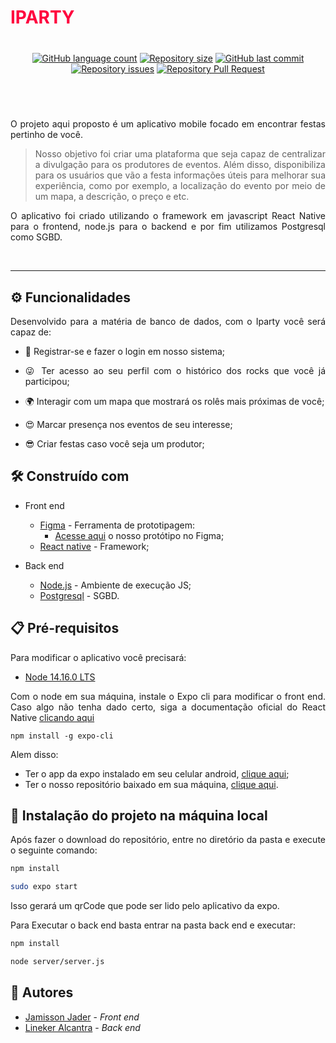 # <font color=#FF003E> IPARTY </font>

<div align="center" style="margin-top:40px;margin-bottom:40px">
  
  [![GitHub language count](https://img.shields.io/github/languages/count/Lineker98/Iparty)](https://github.com/Lineker98/Iparty/) [![Repository size](https://img.shields.io/github/repo-size/Lineker98/Iparty)](https://github.com/Lineker98/Iparty/) [![GitHub last commit](https://img.shields.io/github/last-commit/Lineker98/Iparty)](https://github.com/Lineker98/Iparty/) [![Repository issues](https://img.shields.io/github/issues/Lineker98/Iparty)](https://github.com/Lineker98/Iparty/issues) [![Repository Pull Request](https://img.shields.io/github/issues-pr/Lineker98/Iparty)](https://github.com/Lineker98/Iparty/pulls)

</div>

<div align="left" style="text-align:justify; margin-top:40px" >

<br>

O projeto aqui proposto é um aplicativo mobile focado em encontrar festas pertinho de você.

> Nosso objetivo foi criar uma plataforma que seja capaz de centralizar a divulgação para os produtores de eventos. Além disso, disponibiliza para os usuários que vão a festa informações úteis para melhorar sua experiência, como por exemplo, a localização do evento por meio de um mapa, a descrição, o preço e etc. 

O aplicativo foi criado utilizando o framework em javascript React Native para o frontend, node.js para o backend e por fim utilizamos Postgresql como SGBD. 

<br>
<hr/>

## ⚙️ Funcionalidades

Desenvolvido para a matéria de banco de dados, com o Iparty você será capaz de:

  - 💃 Registrar-se e fazer o login em nosso sistema;

  - 😜 Ter acesso ao seu perfil com o histórico dos rocks que você já participou;
  
  - 🌍 Interagir com um mapa que mostrará os rolês mais próximas de você;
  
  - 😍 Marcar presença nos eventos de seu interesse;

  - 😎 Criar festas caso você seja um produtor;
  

## 🛠️ Construído com

* Front end 
  * [Figma](https://www.figma.com/) - Ferramenta de prototipagem:
    * [Acesse aqui](https://www.figma.com/proto/5NWoqPKtgwMbaPqVgvXS27/Bd?node-id=27%3A234&scaling=scale-down) o nosso protótipo no Figma;
  * [React native](https://reactnative.dev/) - Framework;

* Back end
  * [Node.js](https://nodejs.org/en/) - Ambiente de execução JS;
  * [Postgresql](https://www.postgresql.org/) - SGBD.

## 📋 Pré-requisitos

Para modificar o aplicativo você precisará:

  - [Node 14.16.0 LTS](https://nodejs.org/en/download/)

Com o node em sua máquina, instale o Expo cli para modificar o front end. Caso algo não tenha dado certo, siga a documentação oficial do React Native [clicando aqui](https://reactnative.dev/docs/environment-setup)

```
npm install -g expo-cli
```

Alem disso:
  - Ter o app da expo instalado em seu celular android, [clique aqui](https://play.google.com/store/apps/details?id=host.exp.exponent&hl=pt_BR);
  - Ter o nosso repositório baixado em sua máquina, [clique aqui](https://github.com/Lineker98/Iparty/archive/refs/heads/main.zip).

## 🔧 Instalação do projeto na máquina local

Após fazer o download do repositório, entre no diretório da pasta e execute o seguinte comando: 

```bash
npm install 

sudo expo start
```

Isso gerará um qrCode que pode ser lido pelo aplicativo da expo.

Para Executar o back end basta entrar na pasta back end e executar: 

```bash
npm install

node server/server.js
```

## 🧡 Autores

* [Jamisson Jader](https://github.com/jjader) - *Front end*
* [Lineker Alcantra](https://github.com/Lineker98) - *Back end* 

</div>
